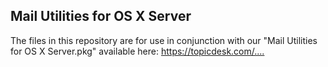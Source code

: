 ## Mail Utilities for OS X Server

The files in this repository are for use in conjunction with our "Mail Utilities for OS X Server.pkg" available here: <https://topicdesk.com/....>